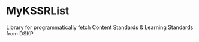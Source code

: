 # MyKSSRList
Library for programmatically fetch Content Standards &amp; Learning Standards from DSKP
